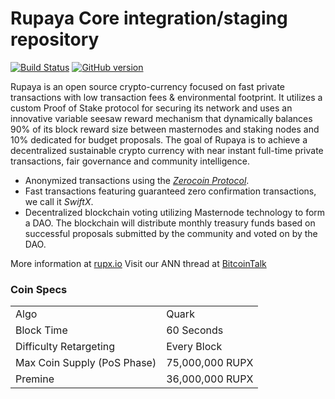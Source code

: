 Rupaya Core integration/staging repository
=====================================

[![Build Status](https://travis-ci.org/Rupaya-Project/Rupaya.svg?branch=master)](https://travis-ci.org/Rupaya-Project/Rupaya) [![GitHub version](https://badge.fury.io/gh/Rupaya-Project%2FPIVX.svg)](https://badge.fury.io/gh/Rupaya-Project%2FPIVX)

Rupaya is an open source crypto-currency focused on fast private transactions with low transaction fees & environmental footprint.  It utilizes a custom Proof of Stake protocol for securing its network and uses an innovative variable seesaw reward mechanism that dynamically balances 90% of its block reward size between masternodes and staking nodes and 10% dedicated for budget proposals. The goal of Rupaya is to achieve a decentralized sustainable crypto currency with near instant full-time private transactions, fair governance and community intelligence.
- Anonymized transactions using the [_Zerocoin Protocol_](http://www.rupx.io/zrupx).
- Fast transactions featuring guaranteed zero confirmation transactions, we call it _SwiftX_.
- Decentralized blockchain voting utilizing Masternode technology to form a DAO. The blockchain will distribute monthly treasury funds based on successful proposals submitted by the community and voted on by the DAO.

More information at [rupx.io](http://www.rupx.io) Visit our ANN thread at [BitcoinTalk]()

### Coin Specs
<table>
<tr><td>Algo</td><td>Quark</td></tr>
<tr><td>Block Time</td><td>60 Seconds</td></tr>
<tr><td>Difficulty Retargeting</td><td>Every Block</td></tr>
<tr><td>Max Coin Supply (PoS Phase)</td><td>75,000,000 RUPX</td></tr>
<tr><td>Premine</td><td>36,000,000 RUPX</td></tr>
</table>
